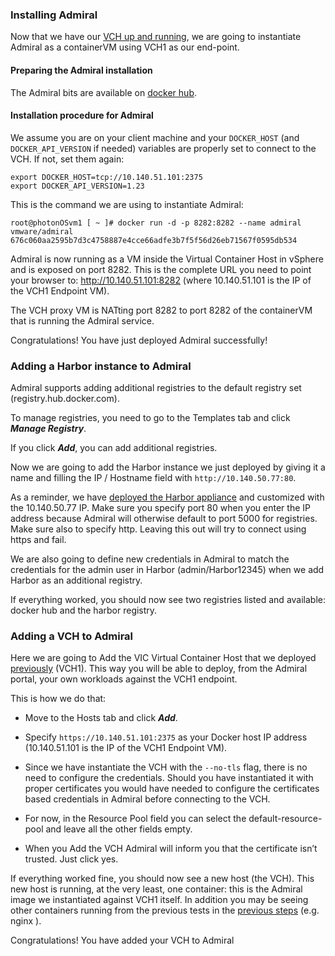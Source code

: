 ### Installing Admiral

Now that we have our [VCH up and running](install-configure-vch.md), we are going to instantiate Admiral as a containerVM using VCH1 as our end-point.

#### Preparing the Admiral installation
The Admiral bits are available on [docker hub](https://hub.docker.com/r/vmware/admiral/).

#### Installation procedure for Admiral
We assume you are on your client machine and your `DOCKER_HOST` (and `DOCKER_API_VERSION` if needed) variables are properly set to connect to the VCH. If not, set them again:
```
export DOCKER_HOST=tcp://10.140.51.101:2375
export DOCKER_API_VERSION=1.23  
```
This is the command we are using to instantiate Admiral:

```
root@photonOSvm1 [ ~ ]# docker run -d -p 8282:8282 --name admiral vmware/admiral
676c060aa2595b7d3c4758887e4cce66adfe3b7f5f56d26eb71567f0595db534
```
Admiral is now running as a VM inside the Virtual Container Host in vSphere and is exposed on port 8282. This is the complete URL you need to point your browser to: http://10.140.51.101:8282 (where 10.140.51.101 is the IP of the VCH1 Endpoint VM).

The VCH proxy VM is NATting port 8282 to port 8282 of the containerVM that is running the Admiral service.   

Congratulations! You have just deployed Admiral successfully!

### Adding a Harbor instance to Admiral

Admiral supports adding additional registries to the default registry set (registry.hub.docker.com).

To manage registries, you need to go to the Templates tab and click ***Manage Registry***.

If you click ***Add***, you can add additional registries.

Now we are going to add the Harbor instance we just deployed by giving it a name and filling the IP / Hostname field with `http://10.140.50.77:80`.

As a reminder, we have [deployed the Harbor appliance](install-configure-harbor.md) and customized with the 10.140.50.77 IP. Make sure you specify port 80 when you enter the IP address because Admiral will otherwise default to port 5000 for registries. Make sure also to specify http. Leaving this out will try to connect using https and fail.

We are also going to define new credentials in Admiral to match the credentials for the admin user in Harbor (admin/Harbor12345) when we add Harbor as an additional registry.

If everything worked, you should now see two registries listed and available: docker hub and the harbor registry.

### Adding a VCH to Admiral

Here we are going to Add the VIC Virtual Container Host that we deployed [previously](install-configure-vch.md) (VCH1). This way you will be able to deploy, from the Admiral portal, your own workloads against the VCH1 endpoint.  

This is how we do that:

- Move to the Hosts tab and click ***Add***.

- Specify `https://10.140.51.101:2375` as your Docker host IP address (10.140.51.101 is the IP of the VCH1 Endpoint VM).

- Since we have instantiate the VCH with the `--no-tls` flag, there is no need to configure the credentials. Should you have instantiated it with proper certificates you would have needed to configure the certificates based credentials in Admiral before connecting to the VCH.

- For now, in the Resource Pool field you can select the default-resource-pool and leave all the other fields empty.

- When you Add the VCH Admiral will inform you that the certificate isn’t trusted. Just click yes.

If everything worked fine, you should now see a new host (the VCH). This new host is running, at the very least, one container: this is the Admiral image we instantiated against VCH1 itself. In addition you may be seeing other containers running from the previous tests in the [previous steps](install-configure-vch.md) (e.g. nginx ).

Congratulations! You have added your VCH to Admiral
